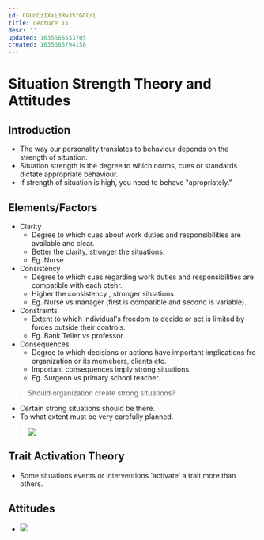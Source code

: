 ```yaml
---
id: CGUdCz1Xxi3RwJ5fGCCnL
title: Lecture 15
desc: ''
updated: 1635665533705
created: 1635663794158
---
```




# Situation Strength Theory and Attitudes

## Introduction
* The way our personality translates to behaviour depends on the strength of situation.
* Situation strength is the degree to which norms, cues or standards dictate appropriate behaviour.
* If strength of situation is high, you need to behave "apropriately."

## Elements/Factors
* Clarity
    * Degree to which cues about work duties and responsibilities are available and clear.
    * Better the clarity, stronger the situations.
    * Eg. Nurse
* Consistency
    * Degree to which cues regarding work duties and responsibilities are compatible with each otehr.
    * Higher the consistency , stronger situations.
    * Eg. Nurse vs manager (first is compatible and second is variable).
* Constraints
    * Extent to which individual's freedom to decide or act is limited by forces outside their controls.
    * Eg. Bank Teller vs professor.
* Consequences
    * Degree to which decisions or actions have important implications fro organization or its memebers, clients etc.
    * Important consequences imply strong situations.
    * Eg. Surgeon vs primary school teacher.

> Should organization create strong situations?
* Certain strong situations should be there.
* To what extent must be very carefully planned.

> ![](/assets/images/2021-10-31-13-03-15.png)

## Trait Activation Theory
* Some situations events or interventions 'activate' a trait more than others.

## Attitudes
* ![](/assets/images/2021-10-31-13-04-40.png)
